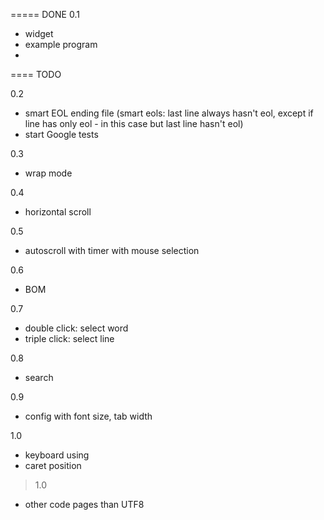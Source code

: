 ===== DONE
0.1
- widget
- example program
- 
==== TODO

0.2
- smart EOL ending file 
(smart eols: last line always hasn't eol, except 
if line has only eol - in this case but last line 
hasn't eol)
- start Google tests

0.3
- wrap mode

0.4
- horizontal scroll

0.5
- autoscroll with timer with mouse selection

0.6
- BOM 

0.7
- double click: select word
- triple click: select line
 
0.8
- search

0.9
- config with font size, tab width

1.0
- keyboard using
- caret position
 
> 1.0
- other code pages than UTF8